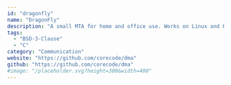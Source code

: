 ```yaml
---
id: "dragonfly"
name: "DragonFly"
description: "A small MTA for home and office use. Works on Linux and FreeBSD."
tags:
  - "BSD-3-Clause"
  - "C"
category: "Communication"
website: "https://github.com/corecode/dma"
github: "https://github.com/corecode/dma"
#image: "/placeholder.svg?height=300&width=400"
---
```


